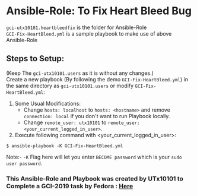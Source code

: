 # Ansible-Role: To Fix Heart Bleed Bug
`gci-utx10101.heartbleedfix` is the folder for Ansible-Role<br>
`GCI-Fix-HeartBleed.yml` is a sample playbook to make use of above Ansible-Role

## Steps to Setup:
(Keep The `gci-utx10101.users` as it is without any changes.)<br>
Create a new playbook (By following the demo `GCI-Fix-HeartBleed.yml`) in the same directory as `gci-utx10101.users` or modify `GCI-Fix-HeartBleed.yml`:
1. Some Usual Modifications:
   * Change `hosts: localhost` to `hosts: <hostname>` and remove `connection: local` if you don't want to run Playbook locally.
   * Change `remote_user: utx10101` to `remote_user: <your_current_logged_in_user>`.
2. Execute following command with <your_current_logged_in_user>:
```
$ ansible-playbook -K GCI-Fix-HeartBleed.yml
```
Note:- `-K` Flag here will let you enter `BECOME password` which is your `sudo user password`.
### This Ansible-Role and Playbook was created by UTx10101 to Complete a GCI-2019 task by Fedora : [Here](https://codein.withgoogle.com/dashboard/task-instances/5311751625637888/)
